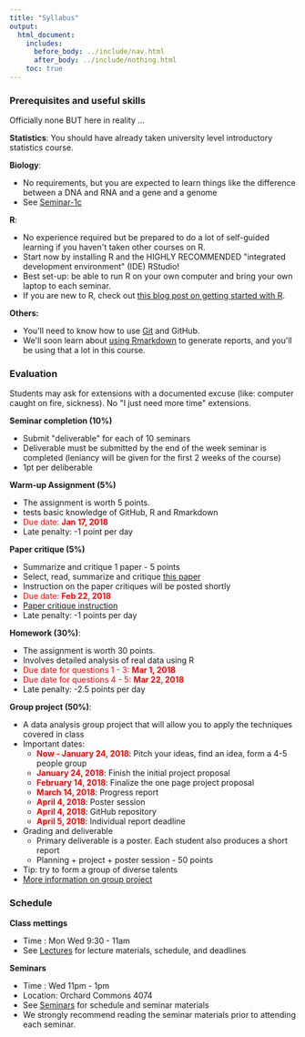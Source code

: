 ```yaml
---
title: "Syllabus"
output:
  html_document:
    includes:
      before_body: ../include/nav.html
      after_body: ../include/nothing.html
    toc: true
---
```


### Prerequisites and useful skills

Officially none BUT here in reality ...

**Statistics**: You should have already taken university level introductory statistics course.

**Biology**: 

- No requirements, but you are expected to learn things like the difference between a DNA and RNA and a gene and a genome
- See [Seminar-1c](../seminars/sm01d_biology-intro_2016.pdf) 

**R**: 

- No experience required but be prepared to do a lot of self-guided learning if you haven't taken other courses on R. 
- Start now by installing R and the HIGHLY RECOMMENDED "integrated development environment" (IDE) RStudio! 
- Best set-up: be able to run R on your own computer and bring your own laptop to each seminar.
- If you are new to R, check out [this blog post on getting started with R](http://santina.me/r/2015/12/15/Get-started-with-R.html). 

**Others:** 

- You'll need to know how to use [Git](https://stat545-ubc.github.io/git01_git-install.html) and GitHub. 
- We'll soon learn about [using Rmarkdown](https://stat540-ubc.github.io/seminars/sm02a_rMarkdown.html) to generate reports, and you'll be using that a lot in this course. 

### Evaluation

Students may ask for extensions with a documented excuse (like: computer caught on fire, sickness). No "I just need more time" extensions.

**Seminar completion (10%)**

- Submit "deliverable" for each of 10 seminars
- Deliverable must be submitted by the end of the week seminar is completed (leniancy will be given for the first 2 weeks of the course)
- 1pt per deliberable 

**Warm-up Assignment (5%)**

- The assignment is worth 5 points.
- tests basic knowledge of GitHub, R and Rmarkdown
- <span style="color: red">Due date: **Jan 17, 2018**</span>
- Late penalty: -1 point per day

**Paper critique (5%)**

- Summarize and critique 1 paper - 5 points
- Select, read, summarize and critique [this paper](https://www.ncbi.nlm.nih.gov/pmc/articles/PMC4405555/)
- Instruction on the paper critiques will be posted shortly
- <span style="color: red">Due date: **Feb 22, 2018**</span>
- [Paper critique instruction](https://stat540-ubc.github.io/subpages/assignments.html)
- Late penalty: -1 points per day

**Homework (30%)**: 

- The assignment is worth 30 points. 
- Involves detailed analysis of real data using R 
- <span style="color: red">Due date for questions 1 - 3: **Mar 1, 2018**</span>
- <span style="color: red">Due date for questions 4 - 5: **Mar 22, 2018**</span>
- Late penalty: -2.5 points per day

**Group project (50%)**: 

- A data analysis group project that will allow you to apply the techniques covered in class
- Important dates: 
    - <span style="color: red">**Now - January 24, 2018**</span>: Pitch your ideas, find an idea, form a 4-5 people group 
    - <span style="color: red">**January 24, 2018**</span>: Finish the initial project proposal
    - <span style="color: red">**February 14, 2018**</span>: Finalize the one page project proposal 
    - <span style="color: red">**March 14, 2018**</span>: Progress report
    - <span style="color: red">**April 4, 2018**</span>: Poster session 
    - <span style="color: red">**April 4, 2018**</span>: GitHub repository
    - <span style="color: red">**April 5, 2018**</span>: Individual report deadline
- Grading and deliverable 
    - Primary deliverable is a poster. Each student also produces a short report 
    - Planning + project + poster session - 50 points 
- Tip: try to form a group of diverse talents
- [More information on group project](https://stat540-ubc.github.io/subpages/assignments.html#final-group-project) 


### Schedule  

**Class mettings** 

- Time : Mon Wed 9:30 - 11am
- See [Lectures](lectures.html) for lecture materials, schedule, and deadlines 

**Seminars**

- Time : Wed 11pm - 1pm
- Location: Orchard Commons 4074
- See [Seminars](seminars.html) for schedule and seminar materials 
- We strongly recommend reading the seminar materials prior to attending each seminar. 


